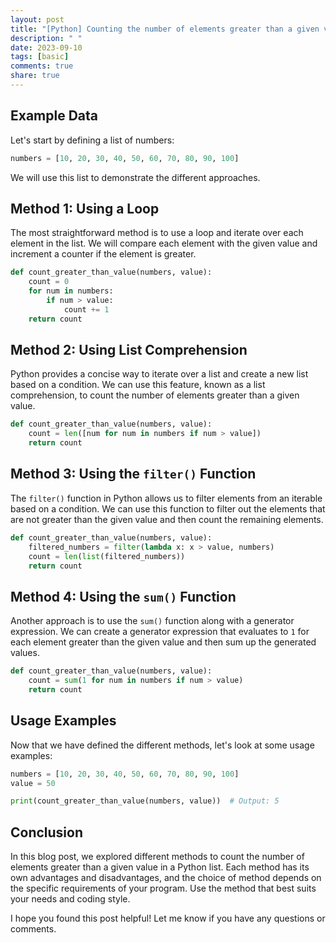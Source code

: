 ```yaml
---
layout: post
title: "[Python] Counting the number of elements greater than a given value in a Python list"
description: " "
date: 2023-09-10
tags: [basic]
comments: true
share: true
---
```


## Example Data
Let's start by defining a list of numbers:

```python
numbers = [10, 20, 30, 40, 50, 60, 70, 80, 90, 100]
```

We will use this list to demonstrate the different approaches.

## Method 1: Using a Loop
The most straightforward method is to use a loop and iterate over each element in the list. We will compare each element with the given value and increment a counter if the element is greater.

```python
def count_greater_than_value(numbers, value):
    count = 0
    for num in numbers:
        if num > value:
            count += 1
    return count
```

## Method 2: Using List Comprehension
Python provides a concise way to iterate over a list and create a new list based on a condition. We can use this feature, known as a list comprehension, to count the number of elements greater than a given value.

```python
def count_greater_than_value(numbers, value):
    count = len([num for num in numbers if num > value])
    return count
```

## Method 3: Using the `filter()` Function
The `filter()` function in Python allows us to filter elements from an iterable based on a condition. We can use this function to filter out the elements that are not greater than the given value and then count the remaining elements.

```python
def count_greater_than_value(numbers, value):
    filtered_numbers = filter(lambda x: x > value, numbers)
    count = len(list(filtered_numbers))
    return count
```

## Method 4: Using the `sum()` Function
Another approach is to use the `sum()` function along with a generator expression. We can create a generator expression that evaluates to `1` for each element greater than the given value and then sum up the generated values.

```python
def count_greater_than_value(numbers, value):
    count = sum(1 for num in numbers if num > value)
    return count
```

## Usage Examples
Now that we have defined the different methods, let's look at some usage examples:

```python
numbers = [10, 20, 30, 40, 50, 60, 70, 80, 90, 100]
value = 50

print(count_greater_than_value(numbers, value))  # Output: 5
```

## Conclusion
In this blog post, we explored different methods to count the number of elements greater than a given value in a Python list. Each method has its own advantages and disadvantages, and the choice of method depends on the specific requirements of your program. Use the method that best suits your needs and coding style.

I hope you found this post helpful! Let me know if you have any questions or comments.